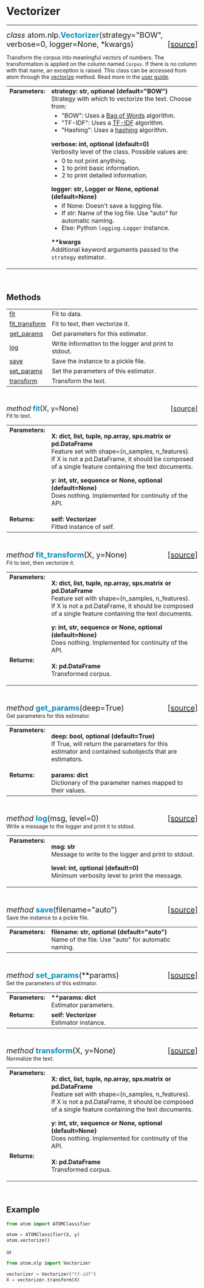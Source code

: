 # Vectorizer
------------

<div style="font-size:20px">
<em>class</em> atom.nlp.<strong style="color:#008AB8">Vectorizer</strong>(strategy="BOW",
verbose=0, logger=None, *kwargs)
<span style="float:right">
<a href="https://github.com/tvdboom/ATOM/blob/master/atom/nlp.py#L576">[source]</a>
</span>
</div>

Transform the corpus into meaningful vectors of numbers. The
transformation is applied on the column named `Corpus`. If there
is no column with that name, an exception is raised. This class
can be accessed from atom through the [vectorize](../../ATOM/atomclassifier/#vectorize)
method. Read more in the [user guide](../../../user_guide/nlp/#vectorization).

<table style="font-size:16px">
<tr>
<td width="20%" class="td_title" style="vertical-align:top"><strong>Parameters:</strong></td>
<td width="80%" class="td_params">
<strong>strategy: str, optional (default="BOW")</strong><br>
Strategy with which to vectorize the text. Choose from:
<ul style="line-height:1.2em;margin-top:5px">
<li>"BOW": Uses a <a href="https://scikit-learn.org/stable/modules/generated/sklearn.feature_extraction.text.CountVectorizer.html">Bag of Words</a> algorithm.</li>
<li>"TF-IDF": Uses a <a href="https://scikit-learn.org/stable/modules/generated/sklearn.feature_extraction.text.TfidfVectorizer.html">TF-IDF</a> algorithm.</li>
<li>"Hashing": Uses a <a href="https://scikit-learn.org/stable/modules/generated/sklearn.feature_extraction.text.HashingVectorizer.html">hashing</a> algorithm.</li>
</ul>
<strong>verbose: int, optional (default=0)</strong><br>
Verbosity level of the class. Possible values are:
<ul style="line-height:1.2em;margin-top:5px">
<li>0 to not print anything.</li>
<li>1 to print basic information.</li>
<li>2 to print detailed information.</li>
</ul>
<strong>logger: str, Logger or None, optional (default=None)</strong><br>
<ul style="line-height:1.2em;margin-top:5px">
<li>If None: Doesn't save a logging file.</li>
<li>If str: Name of the log file. Use "auto" for automatic naming.</li>
<li>Else: Python <code>logging.Logger</code> instance.</li>
</ul>
<p>
<strong>**kwargs</strong><br>
Additional keyword arguments passed to the <code>strategy</code> estimator.
</p>
</td>
</tr>
</table>

<br>


## Methods

<table style="font-size:16px">
<tr>
<td><a href="#fit">fit</a></td>
<td>Fit to data.</td>
</tr>

<tr>
<td><a href="#fit-transform">fit_transform</a></td>
<td>Fit to text, then vectorize it.</td>
</tr>

<tr>
<td><a href="#get-params">get_params</a></td>
<td>Get parameters for this estimator.</td>
</tr>

<tr>
<td><a href="#log">log</a></td>
<td>Write information to the logger and print to stdout.</td>
</tr>

<tr>
<td><a href="#save">save</a></td>
<td>Save the instance to a pickle file.</td>
</tr>

<tr>
<td><a href="#set-params">set_params</a></td>
<td>Set the parameters of this estimator.</td>
</tr>

<tr>
<td><a href="#transform">transform</a></td>
<td>Transform the text.</td>
</tr>
</table>
<br>


<a name="fit"></a>
<div style="font-size:18px"><em>method</em> <strong style="color:#008AB8">fit</strong>(X, y=None)
<span style="float:right"><a href="https://github.com/tvdboom/ATOM/blob/master/atom/nlp.py#L630">[source]</a></span></div>
Fit to text.
<table style="font-size:16px">
<tr>
<td width="20%" class="td_title" style="vertical-align:top"><strong>Parameters:</strong></td>
<td width="80%" class="td_params">
<p>
<strong>X: dict, list, tuple, np.array, sps.matrix or pd.DataFrame</strong><br>
Feature set with shape=(n_samples, n_features). If X is
not a pd.DataFrame, it should be composed of a single
feature containing the text documents.
</p>
<p>
<strong>y: int, str, sequence or None, optional (default=None)</strong><br>
Does nothing. Implemented for continuity of the API.
</p>
</td>
</tr>
<tr>
<td width="20%" class="td_title" style="vertical-align:top"><strong>Returns:</strong></td>
<td width="80%" class="td_params">
<strong>self: Vectorizer</strong><br>
Fitted instance of self.
</tr>
</table>
<br />


<a name="fit-transform"></a>
<div style="font-size:20px">
<em>method</em> <strong style="color:#008AB8">fit_transform</strong>(X, y=None)
<span style="float:right">
<a href="https://github.com/tvdboom/ATOM/blob/master/atom/data_cleaning.py#L74">[source]</a>
</span>
</div>
Fit to text, then vectorize it.
<table style="font-size:16px">
<tr>
<td width="20%" class="td_title" style="vertical-align:top"><strong>Parameters:</strong></td>
<td width="80%" class="td_params">
<p>
<strong>X: dict, list, tuple, np.array, sps.matrix or pd.DataFrame</strong><br>
Feature set with shape=(n_samples, n_features). If X is
not a pd.DataFrame, it should be composed of a single
feature containing the text documents.
</p>
<strong>y: int, str, sequence or None, optional (default=None)</strong><br>
Does nothing. Implemented for continuity of the API.
</tr>
<tr>
<td width="20%" class="td_title" style="vertical-align:top"><strong>Returns:</strong></td>
<td width="80%" class="td_params">
<p>
<strong>X: pd.DataFrame</strong><br>
Transformed corpus.
</p>
</td>
</tr>
</table>
<br />


<a name="get-params"></a>
<div style="font-size:20px">
<em>method</em> <strong style="color:#008AB8">get_params</strong>(deep=True)
<span style="float:right">
<a href="https://github.com/scikit-learn/scikit-learn/blob/0fb307bf3/sklearn/base.py#L189">[source]</a>
</span>
</div>
Get parameters for this estimator.
<table style="font-size:16px">
<tr>
<td width="20%" class="td_title" style="vertical-align:top"><strong>Parameters:</strong></td>
<td width="80%" class="td_params">
<p>
<strong>deep: bool, optional (default=True)</strong><br>
If True, will return the parameters for this estimator and contained subobjects that are estimators.
</p>
</td>
</tr>
<tr>
<td width="20%" class="td_title" style="vertical-align:top"><strong>Returns:</strong></td>
<td width="80%" class="td_params">
<strong>params: dict</strong><br>
Dictionary of the parameter names mapped to their values.
</td>
</tr>
</table>
<br />


<a name="log"></a>
<div style="font-size:20px">
<em>method</em> <strong style="color:#008AB8">log</strong>(msg, level=0)
<span style="float:right">
<a href="https://github.com/tvdboom/ATOM/blob/master/atom/basetransformer.py#L349">[source]</a>
</span>
</div>
Write a message to the logger and print it to stdout.
<table style="font-size:16px">
<tr>
<td width="20%" class="td_title" style="vertical-align:top"><strong>Parameters:</strong></td>
<td width="80%" class="td_params">
<p>
<strong>msg: str</strong><br>
Message to write to the logger and print to stdout.
</p>
<p>
<strong>level: int, optional (default=0)</strong><br>
Minimum verbosity level to print the message.
</p>
</td>
</tr>
</table>
<br />


<a name="save"></a>
<div style="font-size:20px">
<em>method</em> <strong style="color:#008AB8">save</strong>(filename="auto")
<span style="float:right">
<a href="https://github.com/tvdboom/ATOM/blob/master/atom/basetransformer.py#L370">[source]</a>
</span>
</div>
Save the instance to a pickle file.
<table style="font-size:16px">
<tr>
<td width="20%" class="td_title" style="vertical-align:top"><strong>Parameters:</strong></td>
<td width="80%" class="td_params">
<strong>filename: str, optional (default="auto")</strong><br>
Name of the file. Use "auto" for automatic naming.
</td>
</tr>
</table>
<br>


<a name="set-params"></a>
<div style="font-size:20px">
<em>method</em> <strong style="color:#008AB8">set_params</strong>(**params)
<span style="float:right">
<a href="https://github.com/scikit-learn/scikit-learn/blob/0fb307bf3/sklearn/base.py#L221">[source]</a>
</span>
</div>
Set the parameters of this estimator.
<table style="font-size:16px">
<tr>
<td width="20%" class="td_title" style="vertical-align:top"><strong>Parameters:</strong></td>
<td width="80%" class="td_params">
<strong>**params: dict</strong><br>
Estimator parameters.
</tr>
<tr>
<td width="20%" class="td_title" style="vertical-align:top"><strong>Returns:</strong></td>
<td width="80%" class="td_params">
<strong>self: Vectorizer</strong><br>
Estimator instance.
</td>
</tr>
</table>
<br />


<a name="transform"></a>
<div style="font-size:20px">
<em>method</em> <strong style="color:#008AB8">transform</strong>(X, y=None)
<span style="float:right">
<a href="https://github.com/tvdboom/ATOM/blob/master/atom/nlp.py#L673">[source]</a>
</span>
</div>
Normalize the text.
<table style="font-size:16px">
<tr>
<td width="20%" class="td_title" style="vertical-align:top"><strong>Parameters:</strong></td>
<td width="80%" class="td_params">
<p>
<strong>X: dict, list, tuple, np.array, sps.matrix or pd.DataFrame</strong><br>
Feature set with shape=(n_samples, n_features). If X is
not a pd.DataFrame, it should be composed of a single
feature containing the text documents.
</p>
<strong>y: int, str, sequence or None, optional (default=None)</strong><br>
Does nothing. Implemented for continuity of the API.
</tr>
<tr>
<td width="20%" class="td_title" style="vertical-align:top"><strong>Returns:</strong></td>
<td width="80%" class="td_params">
<p>
<strong>X: pd.DataFrame</strong><br>
Transformed corpus.
</p>
</td>
</tr>
</table>
<br />



## Example

```python
from atom import ATOMClassifier

atom = ATOMClassifier(X, y)
atom.vectorize()
```
or
```python
from atom.nlp import Vectorizer

vectorizer = Vectorizer("tf-idf")
X = vectorizer.transform(X)
```